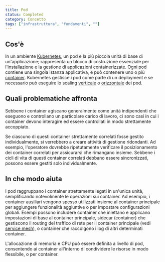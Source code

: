 ```yaml
---
title: Pod
status: Completed
category: Concetto
tags: ["infrastruttura", "fondamenti", ""]
---
```


## Cos'è

In un ambiente [Kubernetes](/it/kubernetes/), un pod è la più piccola unità di base di un'applicazione;
rappresenta un blocco di costruzione essenziale per l'installazione e la gestione di applicazioni containerizzate.
Ogni pod contiene una singola istanza applicativa, e può contenere uno o più [container](/it/container/).
Kubernetes gestisce i pod come parte di un deployment e se necessario può eseguire lo scaling [verticale](/it/vertical-scaling/) o [orizzontale](/it/horizontal-scaling/) dei pod.

## Quali problematiche affronta

Sebbene i container agiscano generalmente come unità indipendenti che eseguono e controllano un particolare carico di lavoro, 
ci sono casi in cui i container devono interagire ed essere controllati in modo strettamente accoppiato.

Se ciascuno di questi container strettamente correlati fosse gestito individualmente, si verrebbero a creare attività di gestione ridondanti. 
Ad esempio, l'operatore dovrebbe ripetutamente verificare il posizionamento dei container correlati per assicurarsi che rimangano insieme. 
Sebbene i cicli di vita di questi container correlati debbano essere sincronizzati, possono essere gestiti solo individualmente.

## In che modo aiuta

I pod raggruppano i container strettamente legati in un'unica unità, semplificando notevolmente le operazioni sui container.
Ad esempio, i container ausiliari vengono spesso utilizzati insieme al container principale per aggiungere funzionalità aggiuntive o per impostare configurazioni globali. 
Esempi possono includere container che iniettano e applicano impostazioni di base al container principale,
sidecar (container) che gestiscono il routing del traffico di rete per il container principale (vedi [service mesh](/it/service-mesh/)), 
o container che raccolgono i log di altri determinati container.


L'allocazione di memoria e CPU può essere definita a livello di pod, consentendo ai container all'interno di condividere le risorse in modo flessibile, o per container.
